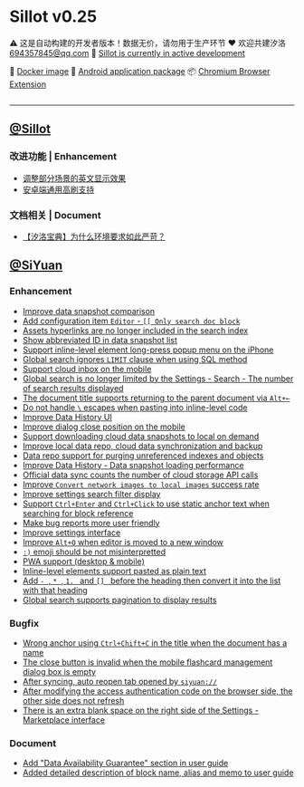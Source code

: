 # Sillot v0.25

⚠️ 这是自动构建的开发者版本！数据无价，请勿用于生产环节
❤️ 欢迎共建汐洛 694357845@qq.com
🚧 [Sillot is currently in active development](https://github.com/orgs/Hi-Windom/projects/2/views/2)

🚢 [Docker image](https://hub.docker.com/r/soltus/sillot/tags?page=1&ordering=last_updated)  📱 [Android application package](https://github.com/Hi-Windom/Sillot-android/releases)  📦 [Chromium Browser Extension](https://github.com/K-Sillot/Sillot-Be/releases)

<p align="center">
<img src="https://img.shields.io/badge/Chromium 94+-black?logo=Google Chrome&logoColor=white" alt="" title=""/><img src="https://img.shields.io/badge/Windows 10+-black?logo=Windows 11" title=""/><img src="https://img.shields.io/badge/macOS-black?logo=apple" title=""/><img src="https://img.shields.io/badge/Docker-black?logo=docker" title=""/><img src="https://img.shields.io/badge/Android 11+-black?logo=android" title=""/>
</p>

---

## [@Sillot](https://github.com/Hi-Windom/Sillot)

### 改进功能 | Enhancement

* [调整部分场景的英文显示效果](https://github.com/Hi-Windom/Sillot/issues/553)
* [安卓端通用高刷支持](https://github.com/Hi-Windom/Sillot/issues/465)

### 文档相关 | Document

* [【汐洛宝典】为什么环境要求如此严苛？](https://github.com/Hi-Windom/Sillot/issues/551)

## [@SiYuan](https://github.com/siyuan-note/siyuan)

### Enhancement

* [Improve data snapshot comparison](https://github.com/siyuan-note/siyuan/issues/8081)
* [Add configuration item `Editor` - `[[ Only search doc block`](https://github.com/siyuan-note/siyuan/issues/8077)
* [Assets hyperlinks are no longer included in the search index](https://github.com/siyuan-note/siyuan/issues/8076)
* [Show abbreviated ID in data snapshot list](https://github.com/siyuan-note/siyuan/issues/8075)
* [Support inline-level element long-press popup menu on the iPhone](https://github.com/siyuan-note/siyuan/issues/8074)
* [Global search ignores `LIMIT` clause when using SQL method](https://github.com/siyuan-note/siyuan/issues/8071)
* [Support cloud inbox on the mobile](https://github.com/siyuan-note/siyuan/issues/8070)
* [Global search is no longer limited by the Settings - Search - The number of search results displayed](https://github.com/siyuan-note/siyuan/issues/8069)
* [The document title supports returning to the parent document via `Alt+←`](https://github.com/siyuan-note/siyuan/issues/8068)
* [Do not handle `\` escapes when pasting into inline-level code](https://github.com/siyuan-note/siyuan/issues/8066)
* [Improve Data History UI](https://github.com/siyuan-note/siyuan/issues/8062)
* [Improve dialog close position on the mobile](https://github.com/siyuan-note/siyuan/issues/8060)
* [Support downloading cloud data snapshots to local on demand](https://github.com/siyuan-note/siyuan/issues/8057)
* [Improve local data repo, cloud data synchronization and backup](https://github.com/siyuan-note/siyuan/issues/8055)
* [Data repo support for purging unreferenced indexes and objects](https://github.com/siyuan-note/siyuan/issues/8054)
* [Improve Data History - Data snapshot loading performance](https://github.com/siyuan-note/siyuan/issues/8052)
* [Official data sync counts the number of cloud storage API calls](https://github.com/siyuan-note/siyuan/issues/8048)
* [Improve `Convert network images to local images` success rate](https://github.com/siyuan-note/siyuan/issues/8040)
* [Improve settings search filter display](https://github.com/siyuan-note/siyuan/issues/8038)
* [Support `Ctrl+Enter` and `Ctrl+Click` to use static anchor text when searching for block reference](https://github.com/siyuan-note/siyuan/issues/8037)
* [Make bug reports more user friendly](https://github.com/siyuan-note/siyuan/issues/8035)
* [Improve settings interface](https://github.com/siyuan-note/siyuan/issues/8034)
* [Improve `Alt+O` when editor is moved to a new window](https://github.com/siyuan-note/siyuan/issues/8032)
* [`:)` emoji should be not misinterpretted](https://github.com/siyuan-note/siyuan/issues/8030)
* [PWA support (desktop & mobile)](https://github.com/siyuan-note/siyuan/pull/8012)
* [Inline-level elements support pasted as plain text](https://github.com/siyuan-note/siyuan/issues/8010)
* [Add `- `, `* `, `1. ` and `[] ` before the heading then convert it into the list with that heading](https://github.com/siyuan-note/siyuan/issues/7972)
* [Global search supports pagination to display results](https://github.com/siyuan-note/siyuan/issues/7948)

### Bugfix

* [Wrong anchor using `Ctrl+Chift+C` in the title when the document has a name](https://github.com/siyuan-note/siyuan/issues/8080)
* [The close button is invalid when the mobile flashcard management dialog box is empty](https://github.com/siyuan-note/siyuan/issues/8053)
* [After syncing, auto reopen tab opened by `siyuan://`](https://github.com/siyuan-note/siyuan/issues/8045)
* [After modifying the access authentication code on the browser side, the other side does not refresh](https://github.com/siyuan-note/siyuan/issues/8028)
* [There is an extra blank space on the right side of the Settings - Marketplace interface](https://github.com/siyuan-note/siyuan/issues/8027)

### Document

* [Add "Data Availability Guarantee" section in user guide](https://github.com/siyuan-note/siyuan/issues/8078)
* [Added detailed description of block name, alias and memo to user guide](https://github.com/siyuan-note/siyuan/issues/8046)

